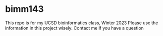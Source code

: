 # bimm143
This repo is for my UCSD bioinformatics class, Winter 2023
Please use the information in this project wisely. 
Contact me if you have a question
